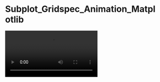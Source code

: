 # Subplot_Gridspec_Animation_Matplotlib


![animation](https://github.com/NoriKaneshige/Subplot_Gridspec_Animation_Matplotlib/blob/master/Subplot_Gridspec_Animation_Matplotlib.mov)
